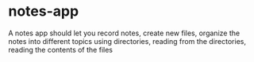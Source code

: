 # notes-app
A notes app should let you record notes, create new files, organize the notes into different topics using directories, reading from the directories, reading the contents of the files
